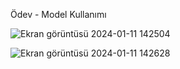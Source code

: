 Ödev - Model Kullanımı

![Ekran görüntüsü 2024-01-11 142504](https://github.com/karakusmetin/Patika-Cohorts-Assignment1-Week1/assets/106442941/986eab2a-e6f7-4e8c-8671-6913ac3e8c38)


![Ekran görüntüsü 2024-01-11 142628](https://github.com/karakusmetin/Patika-Cohorts-Assignment1-Week1/assets/106442941/74c0057f-1646-4ca3-a123-1bce58b6f704)
